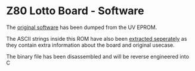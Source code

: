 # Z80 Lotto Board - Software

The [original software](https://github.com/ADBeta/Z80_Lotto_Board/blob/main/Software/original_rom.bin)
has been dumped from the UV EPROM.

The ASCII strings inside this ROM have also been [extracted seperately](https://github.com/ADBeta/Z80_Lotto_Board/blob/main/Software/original_rom_strings.txt)
as they contain extra information about the board and original usecase.

The binary file has been disassembled and will be reverse engineered into C
